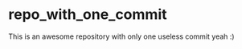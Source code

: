 repo_with_one_commit
====================

This is an awesome repository with only one useless commit yeah :)
